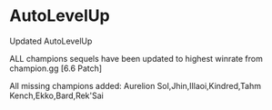 # AutoLevelUp
Updated AutoLevelUp

ALL champions sequels have been updated to highest winrate from champion.gg [6.6 Patch]

All missing champions added:
Aurelion Sol,Jhin,Illaoi,Kindred,Tahm Kench,Ekko,Bard,Rek'Sai